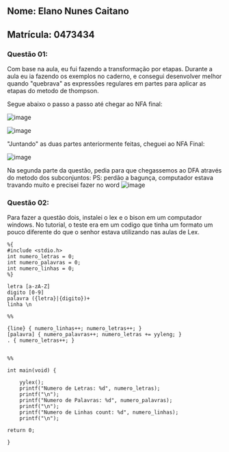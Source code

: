 ## Nome: Elano Nunes Caitano
## Matrícula: 0473434

### Questão 01: 
Com base na aula, eu fui fazendo a transformação por etapas. Durante a aula eu ia fazendo os exemplos no caderno, e consegui desenvolver melhor quando "quebrava" as expressões regulares em partes para aplicar as etapas do metodo de thompson.

Segue abaixo o passo a passo até chegar ao NFA final:


![image](https://drive.google.com/uc?export=view&id=1FyOS7Zx0YmYkcLYgqtC6o_zPUml-kk9U)

![image](https://drive.google.com/uc?export=view&id=16JsLRJyUosHQUWtm3aR7qBlX68xVPVXs)

"Juntando" as duas partes anteriormente feitas, cheguei ao NFA Final:

![image](https://drive.google.com/uc?export=view&id=1cXsUSxSHnJLPDqeGfMhSUWGId2XnYZM4)

Na segunda parte da questão, pedia para que chegassemos ao DFA através do metodo dos subconjuntos:
PS: perdão a bagunça, computador estava travando muito e precisei fazer no word
![image](https://drive.google.com/uc?export=view&id=1PiM_S_CnhO-9NxlUFKy8buQGrcCb3KQu)


### Questão 02: 
Para fazer a questão dois, instalei o lex e o bison em um computador windows. 
No tutorial, o teste era em um codigo que tinha um formato um pouco diferente do que o senhor estava utilizando nas aulas de Lex.

~~~
%{  
#include <stdio.h> 
int numero_letras = 0; 
int numero_palavras = 0; 
int numero_linhas = 0;  
%}  

letra [a-zA-Z]
digito [0-9]
palavra ({letra}|{digito})+
linha \n

%%  

{line} { numero_linhas++; numero_letras++; }
[palavra] { numero_palavras++; numero_letras += yyleng; }
. { numero_letras++; }


%%  

int main(void) {  	

	yylex();     
	printf("Numero de Letras: %d", numero_letras);     
	printf("\n");     
	printf("Numero de Palavras: %d", numero_palavras);     
	printf("\n");     
	printf("Numero de Linhas count: %d", numero_linhas);     
	printf("\n");  

return 0; 

}
~~~

